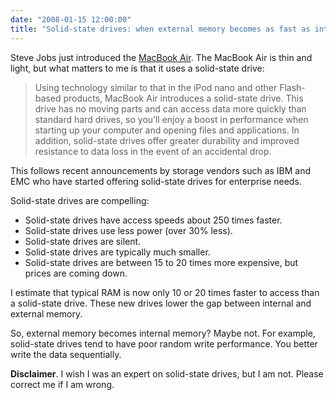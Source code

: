 ```yaml
---
date: "2008-01-15 12:00:00"
title: "Solid-state drives: when external memory becomes as fast as internal memory"
---
```




Steve Jobs just introduced the [MacBook Air](https://en.wikipedia.org/wiki/MacBook_air). The MacBook Air is thin and light, but what matters to me is that it uses a solid-state drive:

> Using technology similar to that in the iPod nano and other Flash-based products, MacBook Air introduces a solid-state drive. This drive has no moving parts and can access data more quickly than standard hard drives, so you&rsquo;ll enjoy a boost in performance when starting up your computer and opening files and applications. In addition, solid-state drives offer greater durability and improved resistance to data loss in the event of an accidental drop.


This follows recent announcements by storage vendors such as IBM and EMC who have started offering solid-state drives for enterprise needs. 

Solid-state drives are compelling:

- Solid-state drives have access speeds about 250 times faster.
- Solid-state drives use less power (over 30% less).
- Solid-state drives are silent.
- Solid-state drives are typically much smaller.
- Solid-state drives are between 15 to 20 times more expensive, but prices are coming down.


I estimate that typical RAM is now only 10 or 20 times faster to access than a solid-state drive. These new drives lower the gap between internal and external memory. 

So, external memory becomes internal memory? Maybe not. For example, solid-state drives tend to have poor random write performance. You better write the data sequentially.

__Disclaimer__. I wish I was an expert on solid-state drives, but I am not. Please correct me if I am wrong.

